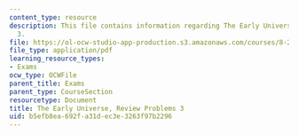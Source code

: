 ```yaml
---
content_type: resource
description: This file contains information regarding The Early Universe, Review Problems
  3.
file: https://ol-ocw-studio-app-production.s3.amazonaws.com/courses/8-286-the-early-universe-fall-2013/b5efb8ea692fa31dec3e3263f97b2296_MIT8_286F13_q3review.pdf
file_type: application/pdf
learning_resource_types:
- Exams
ocw_type: OCWFile
parent_title: Exams
parent_type: CourseSection
resourcetype: Document
title: The Early Universe, Review Problems 3
uid: b5efb8ea-692f-a31d-ec3e-3263f97b2296
---
```

